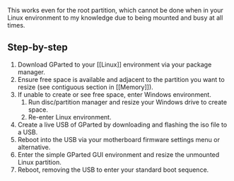 This works even for the root partition, which cannot be done when in your Linux environment to my knowledge due to being mounted and busy at all times.

## Step-by-step

1. Download GParted to your [[Linux]] environment via your package manager.
2. Ensure free space is available and adjacent to the partition you want to resize (see contiguous section in [[Memory]]).
3. If unable to create or see free space, enter Windows environment.
	1. Run disc/partition manager and resize your Windows drive to create space.
	2. Re-enter Linux environment.
4. Create a live USB of GParted by downloading and flashing the iso file to a USB.
5. Reboot into the USB via your motherboard firmware settings menu or alternative.
6. Enter the simple GParted GUI environment and resize the unmounted Linux partition.
7. Reboot, removing the USB to enter your standard boot sequence.